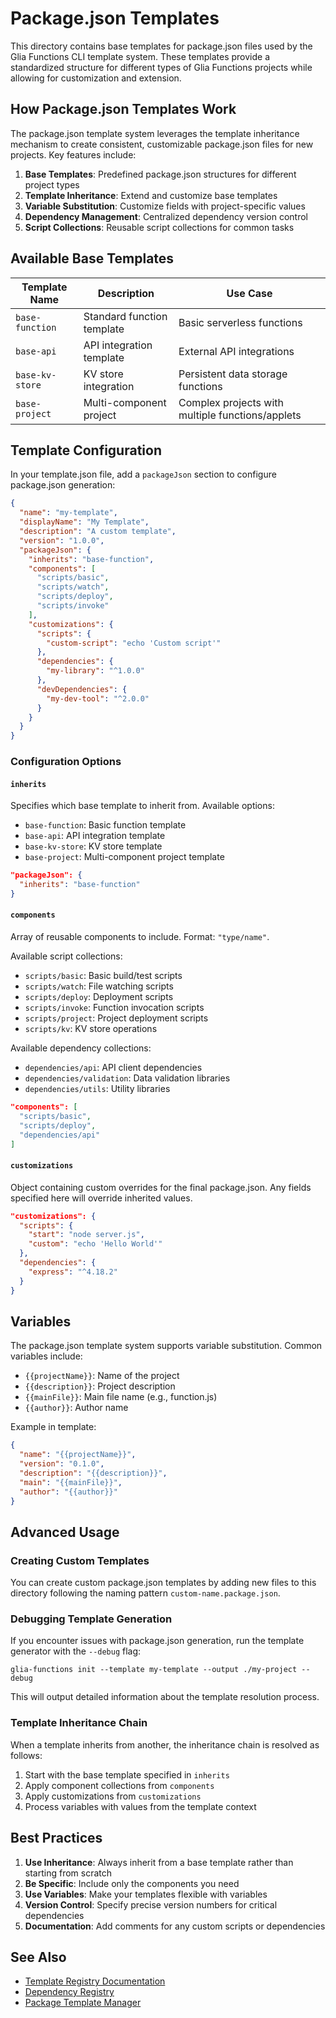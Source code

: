 # Package.json Templates

This directory contains base templates for package.json files used by the Glia Functions CLI template system. These templates provide a standardized structure for different types of Glia Functions projects while allowing for customization and extension.

## How Package.json Templates Work

The package.json template system leverages the template inheritance mechanism to create consistent, customizable package.json files for new projects. Key features include:

1. **Base Templates**: Predefined package.json structures for different project types
2. **Template Inheritance**: Extend and customize base templates
3. **Variable Substitution**: Customize fields with project-specific values
4. **Dependency Management**: Centralized dependency version control
5. **Script Collections**: Reusable script collections for common tasks

## Available Base Templates

| Template Name | Description | Use Case |
|---------------|-------------|----------|
| `base-function` | Standard function template | Basic serverless functions |
| `base-api` | API integration template | External API integrations |
| `base-kv-store` | KV store integration | Persistent data storage functions |
| `base-project` | Multi-component project | Complex projects with multiple functions/applets |

## Template Configuration

In your template.json file, add a `packageJson` section to configure package.json generation:

```json
{
  "name": "my-template",
  "displayName": "My Template",
  "description": "A custom template",
  "version": "1.0.0",
  "packageJson": {
    "inherits": "base-function",
    "components": [
      "scripts/basic",
      "scripts/watch",
      "scripts/deploy",
      "scripts/invoke"
    ],
    "customizations": {
      "scripts": {
        "custom-script": "echo 'Custom script'"
      },
      "dependencies": {
        "my-library": "^1.0.0"
      },
      "devDependencies": {
        "my-dev-tool": "^2.0.0"
      }
    }
  }
}
```

### Configuration Options

#### `inherits`

Specifies which base template to inherit from. Available options:
- `base-function`: Basic function template
- `base-api`: API integration template
- `base-kv-store`: KV store template
- `base-project`: Multi-component project template

```json
"packageJson": {
  "inherits": "base-function"
}
```

#### `components`

Array of reusable components to include. Format: `"type/name"`.

Available script collections:
- `scripts/basic`: Basic build/test scripts
- `scripts/watch`: File watching scripts
- `scripts/deploy`: Deployment scripts
- `scripts/invoke`: Function invocation scripts
- `scripts/project`: Project deployment scripts
- `scripts/kv`: KV store operations

Available dependency collections:
- `dependencies/api`: API client dependencies
- `dependencies/validation`: Data validation libraries
- `dependencies/utils`: Utility libraries

```json
"components": [
  "scripts/basic",
  "scripts/deploy",
  "dependencies/api"
]
```

#### `customizations`

Object containing custom overrides for the final package.json. Any fields specified here will override inherited values.

```json
"customizations": {
  "scripts": {
    "start": "node server.js",
    "custom": "echo 'Hello World'"
  },
  "dependencies": {
    "express": "^4.18.2"
  }
}
```

## Variables

The package.json template system supports variable substitution. Common variables include:

- `{{projectName}}`: Name of the project
- `{{description}}`: Project description
- `{{mainFile}}`: Main file name (e.g., function.js)
- `{{author}}`: Author name

Example in template:
```json
{
  "name": "{{projectName}}",
  "version": "0.1.0",
  "description": "{{description}}",
  "main": "{{mainFile}}",
  "author": "{{author}}"
}
```

## Advanced Usage

### Creating Custom Templates

You can create custom package.json templates by adding new files to this directory following the naming pattern `custom-name.package.json`.

### Debugging Template Generation

If you encounter issues with package.json generation, run the template generator with the `--debug` flag:

```
glia-functions init --template my-template --output ./my-project --debug
```

This will output detailed information about the template resolution process.

### Template Inheritance Chain

When a template inherits from another, the inheritance chain is resolved as follows:

1. Start with the base template specified in `inherits`
2. Apply component collections from `components`
3. Apply customizations from `customizations`
4. Process variables with values from the template context

## Best Practices

1. **Use Inheritance**: Always inherit from a base template rather than starting from scratch
2. **Be Specific**: Include only the components you need
3. **Use Variables**: Make your templates flexible with variables
4. **Version Control**: Specify precise version numbers for critical dependencies
5. **Documentation**: Add comments for any custom scripts or dependencies

## See Also

- [Template Registry Documentation](../templates/README.md)
- [Dependency Registry](../../utils/dependency-registry.js)
- [Package Template Manager](../../utils/package-template-manager.js)
